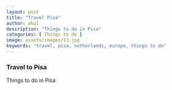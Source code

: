 ```yaml
---
layout: post
title: "Travel Pisa"
author: akul
description: "Things to do in Pisa"
categories: [ Things to do ]
image: assets/images/13.jpg
keywords: "travel, pisa, netherlands, europe, things to do"
---
```


### Travel to Pisa

Things to do in Pisa
